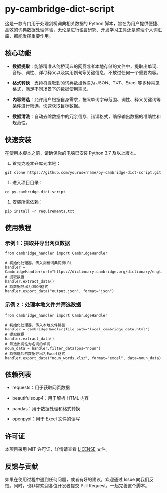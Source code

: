 # py-cambridge-dict-script

这是一款专门用于处理剑桥词典相关数据的 Python 脚本，旨在为用户提供便捷、高效的词典数据处理体验，无论是进行语言研究、开发学习工具还是整理个人词汇库，都能发挥重要作用。

## 核心功能

- **数据提取**：能够精准从剑桥词典的网页或者本地存储的文件中，提取出单词、音标、词性、详尽释义以及实用例句等关键信息，不放过任何一个重要内容。

- **格式转换**：支持将提取到的词典数据转换为 JSON、TXT、Excel 等多种常见格式，满足不同场景下的数据使用需求。

- **内容筛选**：允许用户根据自身需求，按照单词字母范围、词性、释义关键词等条件进行筛选，快速获取目标数据。

- **数据清洗**：自动去除数据中的冗余信息、错误格式，确保输出数据的准确性和规范性。

## 快速安装

在使用本脚本之前，请确保你的电脑已安装 Python 3.7 及以上版本。

1. 首先克隆本仓库到本地：

```
git clone https://github.com/yourusername/py-cambridge-dict-script.git
```

1. 进入项目目录：

```
cd py-cambridge-dict-script
```

1. 安装所需依赖：

```
pip install -r requirements.txt
```

## 使用教程

### 示例 1：提取并导出网页数据

```
from cambridge_handler import CambridgeHandler

# 初始化处理器，传入剑桥词典网页URL
handler = CambridgeHandler(url="https://dictionary.cambridge.org/dictionary/english/example")
# 提取数据
handler.extract_data()
# 将数据导出为JSON格式
handler.export_data("output.json", format="json")
```

### 示例 2：处理本地文件并筛选数据

```
from cambridge_handler import CambridgeHandler

# 初始化处理器，传入本地文件路径
handler = CambridgeHandler(file_path="local_cambridge_data.html")
# 提取数据
handler.extract_data()
# 筛选出词性为名词的单词
noun_data = handler.filter_data(pos="noun")
# 将筛选后的数据导出为Excel格式
handler.export_data("noun_words.xlsx", format="excel", data=noun_data)
```

## 依赖列表

- requests：用于获取网页数据

- beautifulsoup4：用于解析 HTML 内容

- pandas：用于数据处理和格式转换

- openpyxl：用于 Excel 文件的读写

## 许可证

本项目采用 MIT 许可证，详情请查看 [LICENSE](LICENSE) 文件。

## 反馈与贡献

如果在使用过程中遇到任何问题，或者有好的建议，欢迎通过 Issue 向我们反馈。同时，也非常欢迎各位开发者提交 Pull Request，一起完善这个脚本。